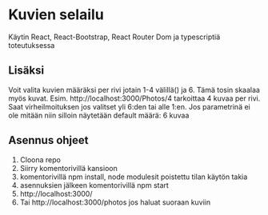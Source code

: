# Kuvien selailu
Käytin React, React-Bootstrap, React Router Dom ja typescriptiä toteutuksessa

## Lisäksi
Voit valita kuvien määräksi per rivi jotain 1-4 välillä() ja 6. Tämä tosin skaalaa myös kuvat. Esim. http://localhost:3000/Photos/4 tarkoittaa 4 kuvaa per rivi. Saat virheilmoituksen jos valitset yli 6:den tai alle 1:en. Jos parametrinä ei ole mitään niin silloin näytetään default määrä: 6 kuvaa
## Asennus ohjeet
1. Cloona repo
2. Siirry komentorivillä kansioon
3. komentorivillä npm install, node modulesit poistettu tilan käytön takia
4. asennuksien jälkeen komentorivillä npm start
5. http://localhost:3000/
6. Tai http://localhost:3000/photos jos haluat suoraan kuviin


